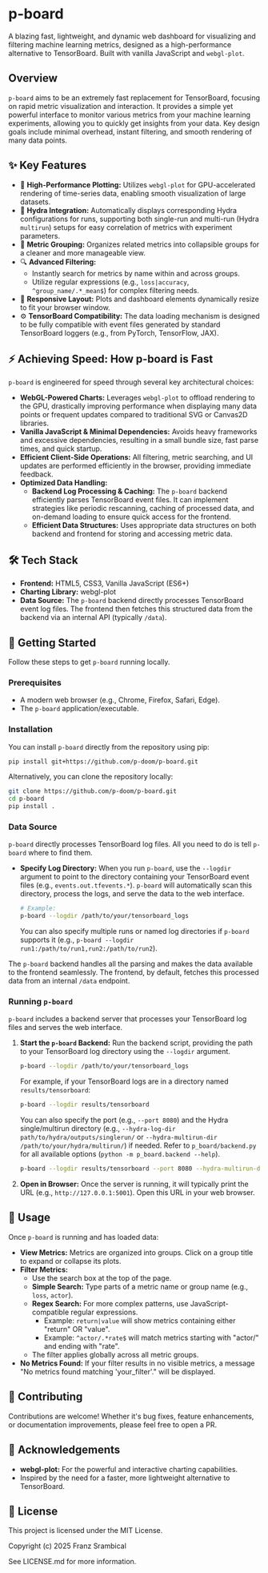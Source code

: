 # p-board

<!-- TODO: Add badges here: e.g., build status, version, license -->
<!-- TODO: Add license badge: [![License: MIT](https://img.shields.io/badge/License-MIT-yellow.svg)](https://opensource.org/licenses/MIT) -->
A blazing fast, lightweight, and dynamic web dashboard for visualizing and filtering machine learning metrics, designed as a high-performance alternative to TensorBoard. Built with vanilla JavaScript and `webgl-plot`.

<!-- TODO: 🖼 Add a screenshot or GIF of p-board in action here! -->
<!-- <p align="center">
  <img src="docs/screenshot.png" alt="p-board screenshot" width="700"/>
</p> -->

## Overview

`p-board` aims to be an extremely fast replacement for TensorBoard, focusing on rapid metric visualization and interaction. It provides a simple yet powerful interface to monitor various metrics from your machine learning experiments, allowing you to quickly get insights from your data. Key design goals include minimal overhead, instant filtering, and smooth rendering of many data points.

## ✨ Key Features

*   🚀 **High-Performance Plotting:** Utilizes `webgl-plot` for GPU-accelerated rendering of time-series data, enabling smooth visualization of large datasets.
*   🐙 **Hydra Integration:** Automatically displays corresponding Hydra configurations for runs, supporting both single-run and multi-run (Hydra `multirun`) setups for easy correlation of metrics with experiment parameters.
*   📂 **Metric Grouping:** Organizes related metrics into collapsible groups for a cleaner and more manageable view.
*   🔍 **Advanced Filtering:**
    *   Instantly search for metrics by name within and across groups.
    *   Utilize regular expressions (e.g., `loss|accuracy`, `^group_name/.*_mean$`) for complex filtering needs.
*   📐 **Responsive Layout:** Plots and dashboard elements dynamically resize to fit your browser window.
*   ⚙️ **TensorBoard Compatibility:** The data loading mechanism is designed to be fully compatible with event files generated by standard TensorBoard loggers (e.g., from PyTorch, TensorFlow, JAX).

## ⚡ Achieving Speed: How p-board is Fast

`p-board` is engineered for speed through several key architectural choices:

*   **WebGL-Powered Charts:** Leverages `webgl-plot` to offload rendering to the GPU, drastically improving performance when displaying many data points or frequent updates compared to traditional SVG or Canvas2D libraries.
*   **Vanilla JavaScript & Minimal Dependencies:** Avoids heavy frameworks and excessive dependencies, resulting in a small bundle size, fast parse times, and quick startup.
*   **Efficient Client-Side Operations:** All filtering, metric searching, and UI updates are performed efficiently in the browser, providing immediate feedback.
*   **Optimized Data Handling:**
    *   **Backend Log Processing & Caching:** The `p-board` backend efficiently parses TensorBoard event files. It can implement strategies like periodic rescanning, caching of processed data, and on-demand loading to ensure quick access for the frontend.
    *   **Efficient Data Structures:** Uses appropriate data structures on both backend and frontend for storing and accessing metric data.

## 🛠️ Tech Stack

*   **Frontend:** HTML5, CSS3, Vanilla JavaScript (ES6+)
*   **Charting Library:** webgl-plot
*   **Data Source:** The `p-board` backend directly processes TensorBoard event log files. The frontend then fetches this structured data from the backend via an internal API (typically `/data`).

## 🚀 Getting Started

Follow these steps to get `p-board` running locally.

### Prerequisites

*   A modern web browser (e.g., Chrome, Firefox, Safari, Edge).
*   The `p-board` application/executable.

### Installation

You can install `p-board` directly from the repository using pip:
```bash
pip install git+https://github.com/p-doom/p-board.git
```
Alternatively, you can clone the repository locally:
```bash
git clone https://github.com/p-doom/p-board.git
cd p-board
pip install .
```

### Data Source

`p-board` directly processes TensorBoard log files. All you need to do is tell `p-board` where to find them.

*   **Specify Log Directory:** When you run `p-board`, use the `--logdir` argument to point to the directory containing your TensorBoard event files (e.g., `events.out.tfevents.*`). `p-board` will automatically scan this directory, process the logs, and serve the data to the web interface.
    ```bash
    # Example:
    p-board --logdir /path/to/your/tensorboard_logs
    ```
    You can also specify multiple runs or named log directories if `p-board` supports it (e.g., `p-board --logdir run1:/path/to/run1,run2:/path/to/run2`).

The `p-board` backend handles all the parsing and makes the data available to the frontend seamlessly. The frontend, by default, fetches this processed data from an internal `/data` endpoint.

### Running `p-board`

`p-board` includes a backend server that processes your TensorBoard log files and serves the web interface.

1.  **Start the `p-board` Backend:**
    Run the backend script, providing the path to your TensorBoard log directory using the `--logdir` argument.
    ```bash
    p-board --logdir /path/to/your/tensorboard_logs
    ```
    For example, if your TensorBoard logs are in a directory named `results/tensorboard`:
    ```bash
    p-board --logdir results/tensorboard
    ```
    You can also specify the port (e.g., `--port 8080`) and the Hydra single/multirun directory (e.g., `--hydra-log-dir path/to/hydra/outputs/singlerun/` or `--hydra-multirun-dir /path/to/your/hydra/multirun/`) if needed. Refer to `p_board/backend.py` for all available options (`python -m p_board.backend --help`).
    ```bash
    p-board --logdir results/tensorboard --port 8080 --hydra-multirun-dir path/to/hydra/outputs/multirun/
    ```
2.  **Open in Browser:** Once the server is running, it will typically print the URL (e.g., `http://127.0.0.1:5001`). Open this URL in your web browser.

## 📖 Usage

Once `p-board` is running and has loaded data:

*   **View Metrics:** Metrics are organized into groups. Click on a group title to expand or collapse its plots.
*   **Filter Metrics:**
    *   Use the search box at the top of the page.
    *   **Simple Search:** Type parts of a metric name or group name (e.g., `loss`, `actor`).
    *   **Regex Search:** For more complex patterns, use JavaScript-compatible regular expressions.
        *   Example: `return|value` will show metrics containing either "return" OR "value".
        *   Example: `^actor/.*rate$` will match metrics starting with "actor/" and ending with "rate".
    *   The filter applies globally across all metric groups.
*   **No Metrics Found:** If your filter results in no visible metrics, a message "No metrics found matching 'your_filter'." will be displayed.

## 🤝 Contributing

Contributions are welcome! Whether it's bug fixes, feature enhancements, or documentation improvements, please feel free to open a PR.


## 🙏 Acknowledgements

*   **webgl-plot:** For the powerful and interactive charting capabilities.
*   Inspired by the need for a faster, more lightweight alternative to TensorBoard.

## 📜 License

This project is licensed under the MIT License.

Copyright (c) 2025 Franz Srambical

See LICENSE.md for more information.